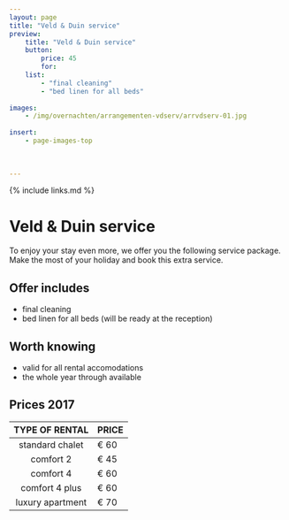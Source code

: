 ```yaml
---
layout: page
title: "Veld & Duin service"
preview: 
    title: "Veld & Duin service"
    button:
        price: 45
        for: 
    list:
        - "final cleaning"
        - "bed linen for all beds"
        
images:
    - /img/overnachten/arrangementen-vdserv/arrvdserv-01.jpg
    
insert:
    - page-images-top
    
    
    
---
```


{% include links.md %}


# Veld & Duin service

To enjoy your stay even more, we offer you the following service package. Make the most of your holiday and book this extra service.

## Offer includes

- final cleaning
- bed linen for all beds (will be ready at the reception)


## Worth knowing

- valid for all rental accomodations
- the whole year through available


## Prices 2017

TYPE OF RENTAL       | PRICE
:------------------:|:-----------
standard chalet    |€ 60                
comfort 2           |€ 45                
comfort 4           |€ 60         
comfort 4 plus      |€ 60  
luxury apartment    |€ 70        